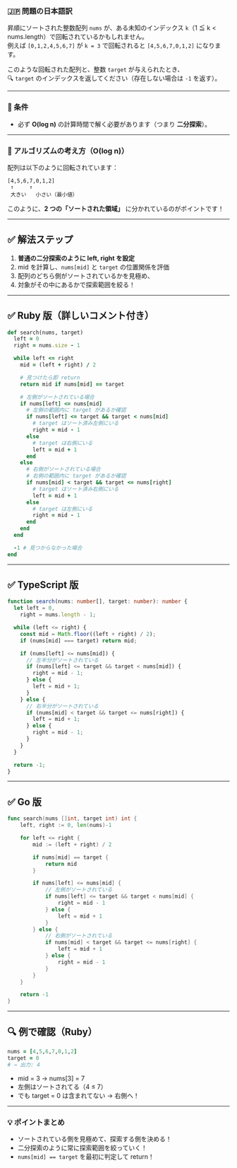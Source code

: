 ### 🇯🇵 問題の日本語訳

昇順にソートされた整数配列 `nums` が、ある未知のインデックス `k`（1 ≦ k < nums.length）で回転されているかもしれません。  
例えば `[0,1,2,4,5,6,7]` が `k = 3` で回転されると `[4,5,6,7,0,1,2]` になります。

このような回転された配列と、整数 `target` が与えられたとき、  
🔍 `target` のインデックスを返してください（存在しない場合は `-1` を返す）。

---

### 🎯 条件

- 必ず **O(log n)** の計算時間で解く必要があります（つまり **二分探索**）。

---

### 🧠 アルゴリズムの考え方（O(log n)）

配列は以下のように回転されています：

```
[4,5,6,7,0,1,2]
 ↑     ↑
 大きい   小さい（最小値）
```

このように、**2 つの「ソートされた領域」** に分かれているのがポイントです！

---

## ✅ 解法ステップ

1. **普通の二分探索のように left, right を設定**
2. mid を計算し、`nums[mid]` と `target` の位置関係を評価
3. 配列のどちら側がソートされているかを見極め、
4. 対象がその中にあるかで探索範囲を絞る！

---

## ✅ Ruby 版（詳しいコメント付き）

```ruby
def search(nums, target)
  left = 0
  right = nums.size - 1

  while left <= right
    mid = (left + right) / 2

    # 見つけたら即 return
    return mid if nums[mid] == target

    # 左側がソートされている場合
    if nums[left] <= nums[mid]
      # 左側の範囲内に target があるか確認
      if nums[left] <= target && target < nums[mid]
        # target はソート済み左側にいる
        right = mid - 1
      else
        # target は右側にいる
        left = mid + 1
      end
    else
      # 右側がソートされている場合
      # 右側の範囲内に target があるか確認
      if nums[mid] < target && target <= nums[right]
        # target はソート済み右側にいる
        left = mid + 1
      else
        # target は左側にいる
        right = mid - 1
      end
    end
  end

  -1 # 見つからなかった場合
end
```

---

## ✅ TypeScript 版

```ts
function search(nums: number[], target: number): number {
  let left = 0,
    right = nums.length - 1;

  while (left <= right) {
    const mid = Math.floor((left + right) / 2);
    if (nums[mid] === target) return mid;

    if (nums[left] <= nums[mid]) {
      // 左半分がソートされている
      if (nums[left] <= target && target < nums[mid]) {
        right = mid - 1;
      } else {
        left = mid + 1;
      }
    } else {
      // 右半分がソートされている
      if (nums[mid] < target && target <= nums[right]) {
        left = mid + 1;
      } else {
        right = mid - 1;
      }
    }
  }

  return -1;
}
```

---

## ✅ Go 版

```go
func search(nums []int, target int) int {
    left, right := 0, len(nums)-1

    for left <= right {
        mid := (left + right) / 2

        if nums[mid] == target {
            return mid
        }

        if nums[left] <= nums[mid] {
            // 左側がソートされている
            if nums[left] <= target && target < nums[mid] {
                right = mid - 1
            } else {
                left = mid + 1
            }
        } else {
            // 右側がソートされている
            if nums[mid] < target && target <= nums[right] {
                left = mid + 1
            } else {
                right = mid - 1
            }
        }
    }

    return -1
}
```

---

## 🔍 例で確認（Ruby）

```ruby
nums = [4,5,6,7,0,1,2]
target = 0
# → 出力: 4
```

- mid = 3 → nums[3] = 7
- 左側はソートされてる（4 ≤ 7）
- でも target = 0 は含まれてない → 右側へ！

---

### 💡 ポイントまとめ

- ソートされている側を見極めて、探索する側を決める！
- 二分探索のように常に探索範囲を絞っていく！
- `nums[mid] == target` を最初に判定して return！
